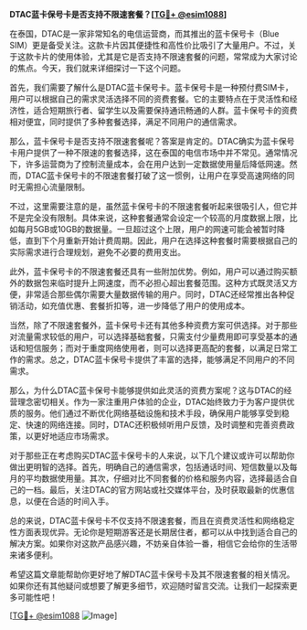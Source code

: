 **DTAC蓝卡保号卡是否支持不限速套餐？[[TG💪+ @esim1088](https://t.me/s/esim1088)]**

在泰国，DTAC是一家非常知名的电信运营商，而其推出的蓝卡保号卡（Blue SIM）更是备受关注。这款卡片因其便捷性和高性价比吸引了大量用户。不过，关于这款卡片的使用体验，尤其是它是否支持不限速套餐的问题，常常成为大家讨论的焦点。今天，我们就来详细探讨一下这个问题。

首先，我们需要了解什么是DTAC蓝卡保号卡。蓝卡保号卡是一种预付费SIM卡，用户可以根据自己的需求灵活选择不同的资费套餐。它的主要特点在于灵活性和经济性，适合短期旅行者、留学生以及需要保持通讯畅通的人群。蓝卡保号卡的资费相对便宜，同时提供了多种套餐选择，满足不同用户的通信需求。

那么，蓝卡保号卡是否支持不限速套餐呢？答案是肯定的。DTAC确实为蓝卡保号卡用户提供了一种不限速的套餐选择，这在泰国的电信市场中并不常见。通常情况下，许多运营商为了控制流量成本，会在用户达到一定数据使用量后降低网速。然而，DTAC蓝卡保号卡的不限速套餐打破了这一惯例，让用户在享受高速网络的同时无需担心流量限制。

不过，这里需要注意的是，虽然蓝卡保号卡的不限速套餐听起来很吸引人，但它并不是完全没有限制。具体来说，这种套餐通常会设定一个较高的月度数据上限，比如每月5GB或10GB的数据量。一旦超过这个上限，用户的网速可能会被暂时降低，直到下个月重新开始计费周期。因此，用户在选择这种套餐时需要根据自己的实际需求进行合理规划，避免不必要的费用支出。

此外，蓝卡保号卡的不限速套餐还具有一些附加优势。例如，用户可以通过购买额外的数据包来临时提升上网速度，而不必担心超出套餐范围。这种方式既灵活又方便，非常适合那些偶尔需要大量数据传输的用户。同时，DTAC还经常推出各种促销活动，如充值优惠、套餐折扣等，进一步降低了用户的使用成本。

当然，除了不限速套餐外，蓝卡保号卡还有其他多种资费方案可供选择。对于那些对流量需求较低的用户，可以选择基础套餐，只需支付少量费用即可享受基本的通话和短信服务；而对于重度网络使用者，则可以选择更高配的套餐，以满足日常工作的需求。总之，DTAC蓝卡保号卡提供了丰富的选择，能够满足不同用户的不同需求。

那么，为什么DTAC蓝卡保号卡能够提供如此灵活的资费方案呢？这与DTAC的经营理念密切相关。作为一家注重用户体验的企业，DTAC始终致力于为客户提供优质的服务。他们通过不断优化网络基础设施和技术手段，确保用户能够享受到稳定、快速的网络连接。同时，DTAC还积极倾听用户反馈，及时调整和完善资费政策，以更好地适应市场需求。

对于那些正在考虑购买DTAC蓝卡保号卡的人来说，以下几个建议或许可以帮助你做出更明智的选择。首先，明确自己的通信需求，包括通话时间、短信数量以及每月的平均数据使用量。其次，仔细对比不同套餐的价格和服务内容，选择最适合自己的一档。最后，关注DTAC的官方网站或社交媒体平台，及时获取最新的优惠信息，以便在合适的时间入手。

总的来说，DTAC蓝卡保号卡不仅支持不限速套餐，而且在资费灵活性和网络稳定性方面表现优异。无论你是短期游客还是长期居住者，都可以从中找到适合自己的解决方案。如果你对这款产品感兴趣，不妨亲自体验一番，相信它会给你的生活带来诸多便利。

希望这篇文章能帮助你更好地了解DTAC蓝卡保号卡及其不限速套餐的相关情况。如果你还有其他疑问或想要了解更多细节，欢迎随时留言交流。让我们一起探索更多可能性吧！

[[TG💪+ @esim1088](https://t.me/s/esim1088) ![Image](https://i.postimg.cc/4NQfJmqS/Snipaste-2025-05-13-00-14-12.png)]